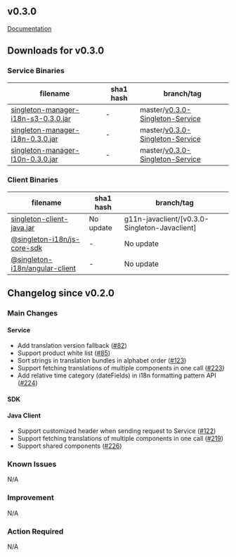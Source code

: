 v0.3.0
-------

[Documentation](https://vmware.github.io/singleton/)

## Downloads for v0.3.0

### Service Binaries

filename | sha1 hash | branch/tag
-------- | --- | ------
[singleton-manager-i18n-s3-0.3.0.jar](http://repo1.maven.org/maven2/com/vmware/singleton/singleton-manager-i18n-s3/0.3.0/singleton-manager-i18n-s3-0.3.0.jar) | - | master/[v0.3.0-Singleton-Service](https://github.com/vmware/singleton/releases/tag/)
[singleton-manager-i18n-0.3.0.jar](http://repo1.maven.org/maven2/com/vmware/singleton/singleton-manager-i18n/0.3.0/singleton-manager-i18n-0.3.0.jar) | - | master/[v0.3.0-Singleton-Service](https://github.com/vmware/singleton/releases/tag/)
[singleton-manager-l10n-0.3.0.jar](http://repo1.maven.org/maven2/com/vmware/singleton/singleton-manager-l10n/0.3.0/singleton-manager-l10n-0.3.0.jar) | - | master/[v0.3.0-Singleton-Service](https://github.com/vmware/singleton/releases/tag/)

### Client Binaries
filename | sha1 hash | branch/tag
-------- | --- | ------
[singleton-client-java.jar](#) | No update | g11n-javaclient/[v0.3.0-Singleton-Javaclient]
[@singleton-i18n/js-core-sdk](https://www.npmjs.com/package/@singleton-i18n/js-core-sdk) | - | No update
[@singleton-i18n/angular-client](https://www.npmjs.com/package/@singleton-i18n/angular-client) | - | No update

## Changelog since v0.2.0

### Main Changes
#### Service
- Add translation version fallback ([#82](https://github.com/vmware/singleton/issues/82))
- Support product white list ([#85](https://github.com/vmware/singleton/issues/85))
- Sort strings in translation bundles in alphabet order ([#123](https://github.com/vmware/singleton/issues/123))
- Support fetching translations of multiple components in one call ([#223](https://github.com/vmware/singleton/issues/223))
- Add relative time category (dateFields) in i18n formatting pattern API ([#224](https://github.com/vmware/singleton/issues/224))

#### SDK
#### Java Client
- Support customized header when sending request to Service ([#122](https://github.com/vmware/singleton/issues/122))
- Support fetching translations of multiple components in one call ([#219](https://github.com/vmware/singleton/issues/219))
- Support shared components ([#226](https://github.com/vmware/singleton/issues/226))


### Known Issues
N/A


### Improvement
N/A


### Action Required
N/A
